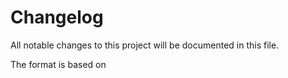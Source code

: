 # Changelog

All notable changes to this project will be documented in this file.

The format is based on
